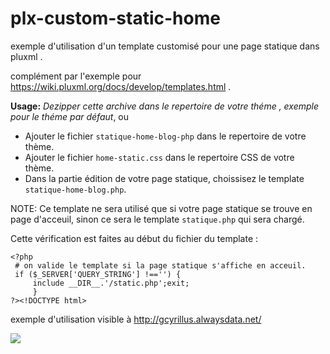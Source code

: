 # plx-custom-static-home

exemple d'utilisation d'un template customisé pour une page statique dans pluxml .

complément par l'exemple pour https://wiki.pluxml.org/docs/develop/templates.html .

**Usage:** *Dezipper cette archive dans le repertoire de votre théme , exemple pour le théme par défaut*, ou 
* Ajouter le fichier `statique-home-blog-php` dans le repertoire de votre thème.
* Ajouter le fichier `home-static.css` dans le repertoire CSS de votre thème.
* Dans la partie édition de votre page statique, choissisez le template `statique-home-blog.php`.

NOTE:
Ce template ne sera utilisé que si votre page statique se trouve en page d'acceuil, sinon ce sera le template `statique.php` qui sera chargé.

Cette vérification est faites au début du fichier du template :
```
<?php 
 # on valide le template si la page statique s'affiche en acceuil.
 if ($_SERVER['QUERY_STRING'] !=='') {
	 include __DIR__.'/static.php';exit;
	 }
?><!DOCTYPE html>
```

exemple d'utilisation visible à http://gcyrillus.alwaysdata.net/ 

<img src="https://i.stack.imgur.com/qJolo.jpg">
